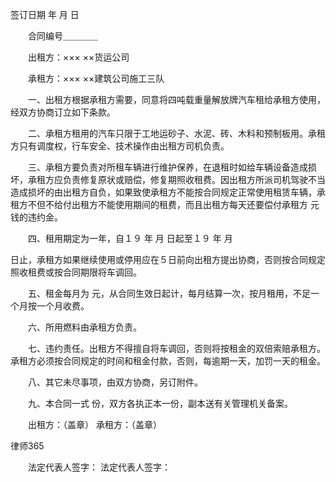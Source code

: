
 签订日期 年 月 日

　　合同编号＿＿＿＿

　　出租方：××× ××货运公司

　　承租方：××× ××建筑公司施工三队



　　一、出租方根据承租方需要，同意将四吨载重量解放牌汽车租给承租方使用，经双方协商订立如下条款。



　　二、承租方租用的汽车只限于工地运砂子、水泥、砖、木料和预制板用。承租方只有调度权，行车安全、技术操作由出租方司机负责。



　　三、承租方要负责对所租车辆进行维护保养，在退租时如给车辆设备造成损坏，承租方应负责修复原状或赔偿，修复期照收租费。因出租方所派司机驾驶不当造成损坏的由出租方自负，如果致使承租方不能按合同规定正常使用租赁车辆，承租方不但不给付出租方不能使用期间的租费，而且出租方每天还要偿付承租方 元钱的违约金。



　　四、租用期定为一年，自１９ 年 月 日起至１９ 年 月

日止，承租方如果继续使用或停用应在５日前向出租方提出协商，否则按合同规定照收租费或按合同期限将车调回。



　　五、租金每月为 元，从合同生效日起计，每月结算一次，按月租用，不足一个月按一个月收费。



　　六、所用燃料由承租方负责。



　　七、违约责任。出租方不得擅自将车调回，否则将按租金的双倍索赔承租方。承租方必须按合同规定的时间和租金付款，否则，每逾期一天，加罚一天的租金。



　　八、其它未尽事项，由双方协商，另订附件。



　　九、本合同一式 份，双方各执正本一份，副本送有关管理机关备案。



　　出租方：（盖章） 承租方：（盖章）





 
律师365






　　法定代表人签字： 法定代表人签字： 


 

 
 
 
 
 
  


  
 

  


  


  
 
 
 
 

